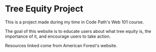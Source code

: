 # Tree Equity Project

This is a project made during my time in Code Path's Web 101 course.

The goal of this website is to educate users about what tree equity is, the importance of it, and encourage users to take action.

Resources linked come from American Forest's website.
